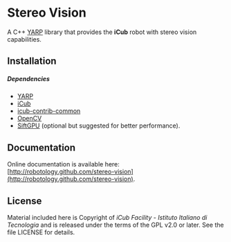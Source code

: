 Stereo Vision
============

A C++ [YARP](https://github.com/robotology/yarp) library that provides the **iCub** robot with stereo vision capabilities.

## Installation

##### Dependencies
- [YARP](https://github.com/robotology/yarp)
- [iCub](https://github.com/robotology/icub-main)
- [icub-contrib-common](https://github.com/robotology/icub-contrib-common)
- [OpenCV](http://opencv.org/downloads.html)
- [SiftGPU](http://cs.unc.edu/~ccwu/siftgpu) (optional but suggested for better performance).

## Documentation

Online documentation is available here: [http://robotology.github.com/stereo-vision](http://robotology.github.com/stereo-vision).

## License

Material included here is Copyright of _iCub Facility - Istituto Italiano di Tecnologia_ and is released under the terms of the GPL v2.0 or later. See the file LICENSE for details.
